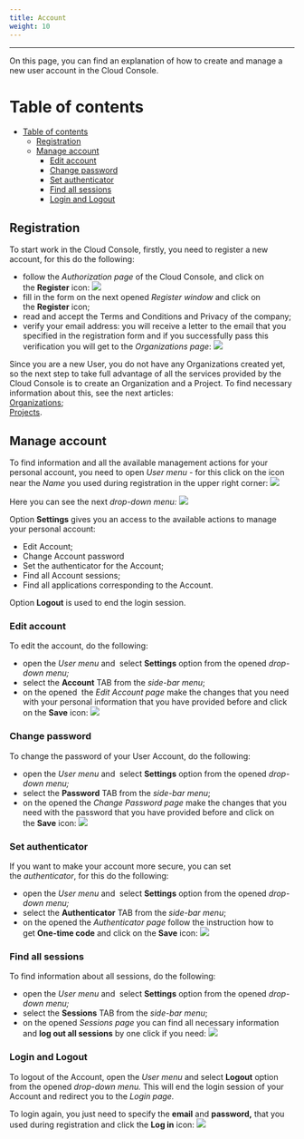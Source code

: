 ```yaml
---
title: Account
weight: 10
---
```

___
On this page, you can find an explanation of how to create and manage a new user account in the Cloud Console.

# Table of contents
- [Table of contents](#table-of-contents)
  - [Registration](#registration)
  - [Manage account](#manage-account)
    - [Edit account](#edit-account)
    - [Change password](#change-password)
    - [Set authenticator](#set-authenticator)
    - [Find all sessions](#find-all-sessions)
    - [Login and Logout](#login-and-logout)

## Registration
To start work in the Cloud Console, firstly, you need to register a new account, for this do the following:
- follow the *Authorization page* of the Cloud Console, and click on the **Register** icon:
![](../../assets/images/account/1-acc.png?classes=border,shadow) 
- fill in the form on the next opened *Register window* and click on the **Register** icon;
- read and accept the Terms and Conditions and Privacy of the company;  
- verify your email address: you will receive a letter to the email that you specified in the registration form and if you successfully pass this verification you will get to the *Organizations page*:
![](../../assets/images/account/3-acc.png?classes=border,shadow) 

Since you are a new User, you do not have any Organizations created yet, so the next step to take full advantage of all the services provided by the Cloud Console is to create an Organization and a Project. 
To find necessary information about this, see the next articles:  
[Organizations](https://docs.ventuscloud.eu/getting-started/organizations/);        
[Projects](https://docs.ventuscloud.eu/getting-started/projects/).      


## Manage account
To find information and all the available management actions for your personal account, you need to open *User menu* - for this click on the icon near the *Name* you used during registration in the upper right corner:
![](../../assets/images/account/4-acc.png?classes=border,shadow) 

Here you can see the next *drop-down menu:*
![](../../assets/images/account/5-acc.png?classes=border,shadow) 

Option **Settings** gives you an access to the available actions to manage your personal account:
- Edit Account;
- Change Account password
- Set the authenticator for the Account;
- Find all Account sessions;
- Find all applications corresponding to the Account.

Option **Logout** is used to end the login session.

### Edit account
To edit the account, do the following:
- open the *User menu* and  select **Settings** option from the opened *drop-down menu;*
- select the **Account** TAB from the *side-bar menu*;
- on the opened  the *Edit Account page* make the changes that you need with your personal information that you have provided before and click on the **Save** icon:
![](../../assets/images/account/6-acc.png?classes=border,shadow) 

### Change password
To change the password of your User Account, do the following:
- open the *User menu* and  select **Settings** option from the opened *drop-down menu;*
- select the **Password** TAB from the *side-bar menu*;
- on the opened the *Change Password page* make the changes that you need with the password that you have provided before and click on the **Save** icon:
![](../../assets/images/account/7-acc.png?classes=border,shadow) 

### Set authenticator
If you want to make your account more secure, you can set the *authenticator*, for this do the following:
- open the *User menu* and  select **Settings** option from the opened *drop-down menu;*
- select the **Authenticator** TAB from the *side-bar menu*;
- on the opened the *Authenticator page* follow the instruction how to get **One-time code** and click on the **Save** icon:
![](../../assets/images/account/8-acc.png?classes=border,shadow) 

### Find all sessions
To find information about all sessions, do the following:
- open the *User menu* and  select **Settings** option from the opened *drop-down menu;*
- select the **Sessions** TAB from the *side-bar menu*;
- on the opened *Sessions page* you can find all necessary information and **log out all sessions** by one click if you need:
![](../../assets/images/account/9-acc.png?classes=border,shadow) 

### Login and Logout
To logout of the Account, open the *User menu* and select **Logout** option from the opened *drop-down menu.*
This will end the login session of your Account and redirect you to the *Login page.*

To login again, you just need to specify the **email** and **password,** that you used during registration and click the **Log in** icon:
![](../../assets/images/account/10-acc.png?classes=border,shadow) 

